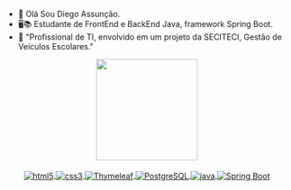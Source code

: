 - 👋 Olá Sou Diego Assunção.
- 🖥️📚 Estudante de FrontEnd e BackEnd Java, framework Spring Boot.
- 📖  "Profissional de TI, envolvido em um projeto da SECITECI, Gestão de Veículos Escolares." 
<div align="center">
  <a href="https://github.com/diegocbaleite">
  <img height="180em" src="https://github-readme-stats.vercel.app/api?username=diegocbaleite&show_icons=true&theme=dark&include_all_commits=true&count_private=true"/>
<div style="display: inline_block"><br>
  <img align="center" alt="html5" src="https://img.shields.io/badge/HTML5-E34F26?style=for-the-badge&logo=html5&logoColor=white" />
  <img align="center" alt="css3" src="https://img.shields.io/badge/CSS3-1572B6?style=for-the-badge&logo=css3&logoColor=white" />
   <img align="center" alt="Thymeleaf" src="  https://img.shields.io/badge/Thymeleaf-005F0F?style=for-the-badge&logo=thymeleaf&logoColor=whit"/>
   <img align="center" alt="PostgreSQL" src="https://img.shields.io/badge/PostgreSQL-336791?style=for-the-badge&logo=postgresql&logoColor=white" />
    <img align="center" alt="java" src="https://img.shields.io/badge/Java-ED8B00?style=for-the-badge&logo=openjdk&logoColor=white"/>
    <img align="center" alt="Spring Boot" src="https://img.shields.io/badge/Spring%20Boot-6DB33F?style=for-the-badge&logo=spring&logoColor=white" />

   
  
</div>
